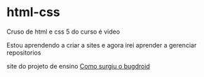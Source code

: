 # html-css
 Cruso de html e css 5 do curso é video

Estou aprendendo a criar a sites e agora irei aprender a gerenciar repositorios

site do projeto de ensino 
<a href="https://mateusrsz.github.io/HTML-CSS/exercicios/Projeto/android.html">Como surgiu o bugdroid</a>